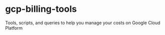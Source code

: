 # gcp-billing-tools
Tools, scripts, and queries to help you manage your costs on Google Cloud Platform
